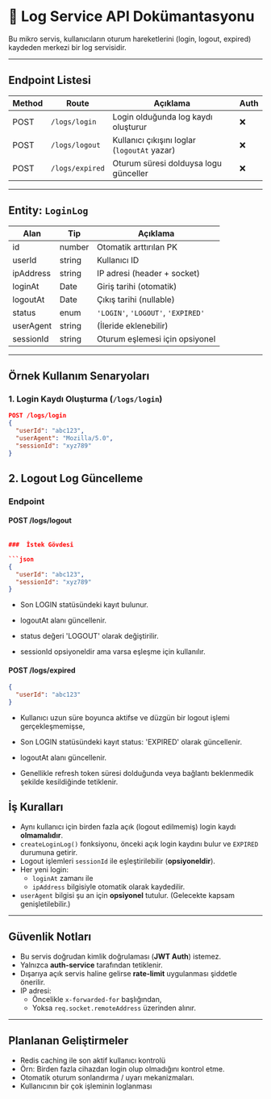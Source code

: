 # 📜 Log Service API Dokümantasyonu

Bu mikro servis, kullanıcıların oturum hareketlerini (login, logout, expired) kaydeden merkezi bir log servisidir.

---

##  Endpoint Listesi

| Method | Route             | Açıklama                                       | Auth |
|--------|-------------------|------------------------------------------------|------|
| POST   | `/logs/login`     | Login olduğunda log kaydı oluşturur            | ❌   |
| POST   | `/logs/logout`    | Kullanıcı çıkışını loglar (`logoutAt` yazar)   | ❌   |
| POST   | `/logs/expired`   | Oturum süresi dolduysa logu günceller          | ❌   |

---

##  Entity: `LoginLog`

| Alan        | Tip      | Açıklama                          |
|-------------|----------|-----------------------------------|
| id          | number   | Otomatik arttırılan PK             |
| userId      | string   | Kullanıcı ID                       |
| ipAddress   | string   | IP adresi (header + socket)       |
| loginAt     | Date     | Giriş tarihi (otomatik)           |
| logoutAt    | Date     | Çıkış tarihi (nullable)           |
| status      | enum     | `'LOGIN'`, `'LOGOUT'`, `'EXPIRED'`|
| userAgent   | string   | (İleride eklenebilir)              |
| sessionId   | string   | Oturum eşlemesi için opsiyonel    |

---

##  Örnek Kullanım Senaryoları

### 1. Login Kaydı Oluşturma (`/logs/login`)

```json
POST /logs/login
{
  "userId": "abc123",
  "userAgent": "Mozilla/5.0",
  "sessionId": "xyz789"
}

```
##  2. Logout Log Güncelleme

###  Endpoint

#### POST /logs/logout
```json

###  İstek Gövdesi

```json
{
  "userId": "abc123",
  "sessionId": "xyz789"
}
```

- Son LOGIN statüsündeki kayıt bulunur.

- logoutAt alanı güncellenir.

- status değeri 'LOGOUT' olarak değiştirilir.

- sessionId opsiyoneldir ama varsa eşleşme için kullanılır.

#### POST /logs/expired
```json
{
  "userId": "abc123"
}

```

- Kullanıcı uzun süre boyunca aktifse ve düzgün bir logout işlemi gerçekleşmemişse,

- Son LOGIN statüsündeki kayıt status: 'EXPIRED' olarak güncellenir.

- logoutAt alanı güncellenir.

- Genellikle refresh token süresi dolduğunda veya bağlantı beklenmedik şekilde kesildiğinde tetiklenir.

##  İş Kuralları

- Aynı kullanıcı için birden fazla açık (logout edilmemiş) login kaydı **olmamalıdır**.
- `createLoginLog()` fonksiyonu, önceki açık login kaydını bulur ve `EXPIRED` durumuna getirir.
- Logout işlemleri `sessionId` ile eşleştirilebilir (**opsiyoneldir**).
- Her yeni login:
  - `loginAt` zamanı ile
  - `ipAddress` bilgisiyle
  otomatik olarak kaydedilir.
- `userAgent` bilgisi şu an için **opsiyonel** tutulur. (Gelecekte kapsam genişletilebilir.)

---

##  Güvenlik Notları

- Bu servis doğrudan kimlik doğrulaması (**JWT Auth**) istemez.
- Yalnızca **auth-service** tarafından tetiklenir.
- Dışarıya açık servis haline gelirse **rate-limit** uygulanması şiddetle önerilir.
- IP adresi:
  - Öncelikle `x-forwarded-for` başlığından,
  - Yoksa `req.socket.remoteAddress` üzerinden alınır.

---

##  Planlanan Geliştirmeler

-  Redis caching ile son aktif kullanıcı kontrolü
  - Örn: Birden fazla cihazdan login olup olmadığını kontrol etme.
  - Otomatik oturum sonlandırma / uyarı mekanizmaları.
  - Kullanıcının bir çok işleminin loglanması
